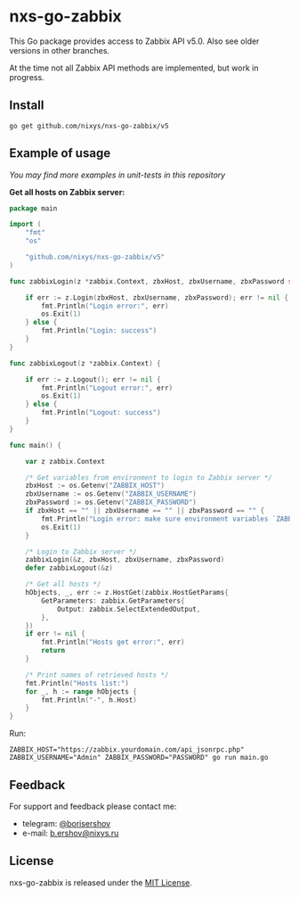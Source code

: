 # nxs-go-zabbix

This Go package provides access to Zabbix API v5.0.
Also see older versions in other branches.

At the time not all Zabbix API methods are implemented, but work in progress.

## Install

```
go get github.com/nixys/nxs-go-zabbix/v5
```

## Example of usage

*You may find more examples in unit-tests in this repository*

**Get all hosts on Zabbix server:**

```go
package main

import (
	"fmt"
	"os"

	"github.com/nixys/nxs-go-zabbix/v5"
)

func zabbixLogin(z *zabbix.Context, zbxHost, zbxUsername, zbxPassword string) {

	if err := z.Login(zbxHost, zbxUsername, zbxPassword); err != nil {
		fmt.Println("Login error:", err)
		os.Exit(1)
	} else {
		fmt.Println("Login: success")
	}
}

func zabbixLogout(z *zabbix.Context) {

	if err := z.Logout(); err != nil {
		fmt.Println("Logout error:", err)
		os.Exit(1)
	} else {
		fmt.Println("Logout: success")
	}
}

func main() {

	var z zabbix.Context

	/* Get variables from environment to login to Zabbix server */
	zbxHost := os.Getenv("ZABBIX_HOST")
	zbxUsername := os.Getenv("ZABBIX_USERNAME")
	zbxPassword := os.Getenv("ZABBIX_PASSWORD")
	if zbxHost == "" || zbxUsername == "" || zbxPassword == "" {
		fmt.Println("Login error: make sure environment variables `ZABBIX_HOST`, `ZABBIX_USERNAME` and `ZABBIX_PASSWORD` are defined")
		os.Exit(1)
	}

	/* Login to Zabbix server */
	zabbixLogin(&z, zbxHost, zbxUsername, zbxPassword)
	defer zabbixLogout(&z)

	/* Get all hosts */
	hObjects, _, err := z.HostGet(zabbix.HostGetParams{
		GetParameters: zabbix.GetParameters{
			Output: zabbix.SelectExtendedOutput,
		},
	})
	if err != nil {
		fmt.Println("Hosts get error:", err)
		return
	}

	/* Print names of retrieved hosts */
	fmt.Println("Hosts list:")
	for _, h := range hObjects {
		fmt.Println("-", h.Host)
	}
}
```

Run:

```
ZABBIX_HOST="https://zabbix.yourdomain.com/api_jsonrpc.php" ZABBIX_USERNAME="Admin" ZABBIX_PASSWORD="PASSWORD" go run main.go
```

## Feedback

For support and feedback please contact me:
- telegram: [@borisershov](https://t.me/borisershov)
- e-mail: b.ershov@nixys.ru

## License

nxs-go-zabbix is released under the [MIT License](LICENSE).